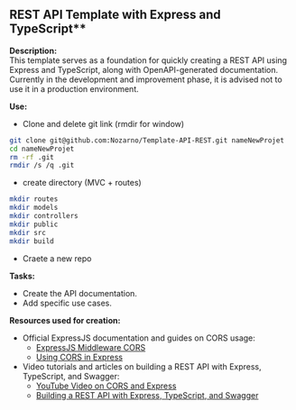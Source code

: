 ## REST API Template with Express and TypeScript**

**Description:**  
This template serves as a foundation for quickly creating a REST API using Express and TypeScript, along with OpenAPI-generated documentation. Currently in the development and improvement phase, it is advised not to use it in a production environment.

**Use:**

- Clone and delete git link (rmdir for window)
```bash
git clone git@github.com:Nozarno/Template-API-REST.git nameNewProjet
cd nameNewProjet
rm -rf .git
rmdir /s /q .git 
```
- create directory (MVC + routes)
```bash
mkdir routes
mkdir models
mkdir controllers
mkdir public
mkdir src
mkdir build

```


- Craete a new repo

**Tasks:**
- Create the API documentation.
- Add specific use cases.

**Resources used for creation:**
- Official ExpressJS documentation and guides on CORS usage:
  - [ExpressJS Middleware CORS](https://expressjs.com/en/resources/middleware/cors.html)
  - [Using CORS in Express](https://medium.com/zero-equals-false/using-cors-in-express-cac7e29b005b)
- Video tutorials and articles on building a REST API with Express, TypeScript, and Swagger:
  - [YouTube Video on CORS and Express](https://www.youtube.com/watch?v=NRxzvpdduvQ)
  - [Building a REST API with Express, TypeScript, and Swagger](https://medium.com/ms-club-of-sliit/building-rest-api-with-express-js-typescript-and-swagger-387a9c731717)

